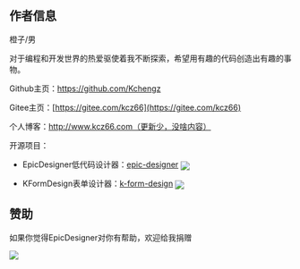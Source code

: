 ## 作者信息

橙子/男

对于编程和开发世界的热爱驱使着我不断探索，希望用有趣的代码创造出有趣的事物。

Github主页：https://github.com/Kchengz

Gitee主页：[https://gitee.com/kcz66](https://gitee.com/kcz66)



个人博客：http://www.kcz66.com（更新少，没啥内容）

开源项目：

- EpicDesigner低代码设计器：[epic-designer](https://gitee.com/kcz66/epic-designer) <img src="https://gitee.com/kcz66/epic-designer/badge/star.svg" style="display: inline; top: 6px; border-radius: 0px;transform: translateY(5px);" />

- KFormDesign表单设计器：[k-form-design](https://gitee.com/kcz66/k-form-design) <img src="https://gitee.com/kcz66/k-form-design/badge/star.svg" style="display: inline; top: 6px; border-radius: 0px;transform: translateY(5px);" />


## 赞助
如果你觉得EpicDesigner对你有帮助，欢迎给我捐赠

![](https://epic.kcz66.com/static/donation.png)